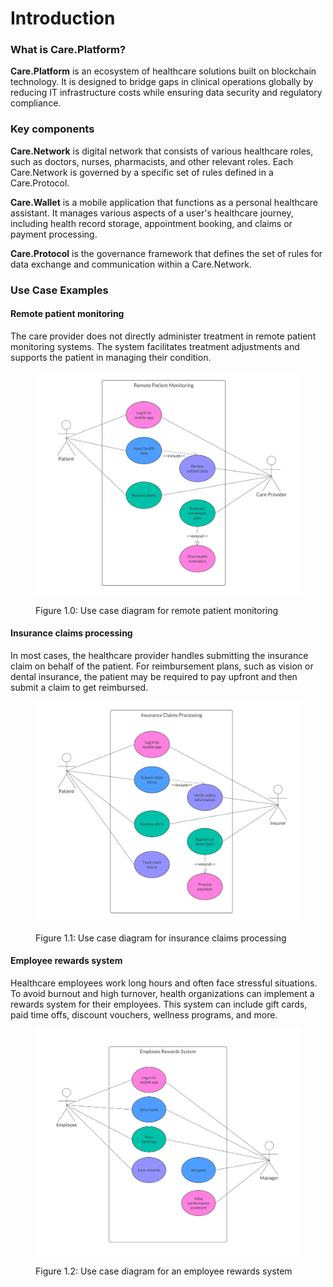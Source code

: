 # Introduction

### What is Care.Platform?

**Care.Platform** is an ecosystem of healthcare solutions built on blockchain technology. It is designed to bridge gaps in clinical operations globally by reducing IT infrastructure costs while ensuring data security and regulatory compliance.

### **Key components**

**Care.Network** is digital network that consists of various healthcare roles, such as doctors, nurses, pharmacists, and other relevant roles. Each Care.Network is governed by a specific set of rules defined in a Care.Protocol.&#x20;

**Care.Wallet** is a mobile application that functions as a personal healthcare assistant. It manages various aspects of a user's healthcare journey, including health record storage, appointment booking, and claims or payment processing.&#x20;

**Care.Protocol** is the governance framework that defines the set of rules for data exchange and communication within a Care.Network.

### Use Case Examples

#### Remote patient monitoring

The care provider does not directly administer treatment in remote patient monitoring systems. The system facilitates treatment adjustments and supports the patient in managing their condition.

<figure><img src="../.gitbook/assets/remote-patient-monitoring-diagram.png" alt="remote-patient-monitoring-use-case"><figcaption><p>Figure 1.0: Use case diagram for remote patient monitoring</p></figcaption></figure>

#### Insurance claims processing

In most cases, the healthcare provider handles submitting the insurance claim on behalf of the patient. For reimbursement plans, such as vision or dental insurance, the patient may be required to pay upfront and then submit a claim to get reimbursed.

<figure><img src="../.gitbook/assets/insurance-claims-processing.png" alt="insurance-claims-processing-use-case"><figcaption><p>Figure 1.1: Use case diagram for insurance claims processing</p></figcaption></figure>

#### Employee rewards system

Healthcare employees work long hours and often face stressful situations. To avoid burnout and high turnover, health organizations can implement a rewards system for their employees. This system can include gift cards, paid time offs, discount vouchers, wellness programs, and more.

<figure><img src="../.gitbook/assets/employee-rewards-system.png" alt="employee-rewards-system-use-case"><figcaption><p>Figure 1.2: Use case diagram for an employee rewards system</p></figcaption></figure>



